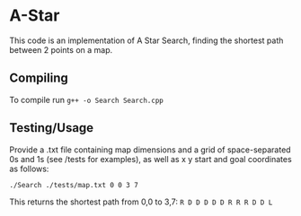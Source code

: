 # A-Star

This code is an implementation of A Star Search, finding the shortest path between 2 points on a map.


## Compiling
To compile run ```g++ -o Search Search.cpp```

## Testing/Usage
Provide a .txt file containing map dimensions and a grid of space-separated 0s and 1s (see /tests for examples), as well as x y start and goal coordinates as follows:
```
./Search ./tests/map.txt 0 0 3 7
```

This returns the shortest path from 0,0 to 3,7: ```R D D D D D R R R D D L```

